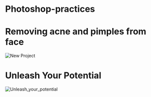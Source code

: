 # Photoshop-practices
# Removing acne and pimples from face
![New Project](https://github.com/user-attachments/assets/344926e7-51de-439f-a1db-5f5b62214bae)
# Unleash Your Potential
![Unleash_your_potential](https://github.com/user-attachments/assets/078f7c0d-32e7-4ae7-ae19-ac1e56d68fdd)

